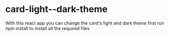 # card-light--dark-theme
With this react app you can change the card's light and dark theme
first run npm install to install all the required files

